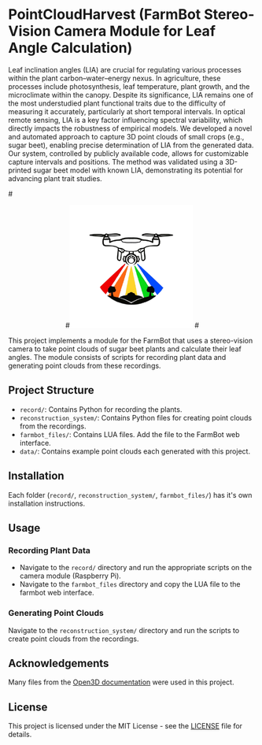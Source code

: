 # PointCloudHarvest (FarmBot Stereo-Vision Camera Module for Leaf Angle Calculation)

Leaf inclination angles (LIA) are crucial for regulating various processes within the plant carbon–water–energy nexus. In agriculture, these processes include photosynthesis, leaf temperature, plant growth, and the microclimate within the canopy. Despite its significance, LIA remains one of the most understudied plant functional traits due to the difficulty of measuring it accurately, particularly at short temporal intervals. In optical remote sensing, LIA is a key factor influencing spectral variability, which directly impacts the robustness of empirical models. We developed a novel and automated approach to capture 3D point clouds of small crops (e.g., sugar beet), enabling precise determination of LIA from the generated data. Our system, controlled by publicly available code, allows for customizable capture intervals and positions. The method was validated using a 3D-printed sugar beet model with known LIA, demonstrating its potential for advancing plant trait studies.

#<p align="center">
#<a><img src="https://raw.githubusercontent.com/reflectdetect/reflectdetect/main/images/reflectdetect_logo.png" alt="reflectdetect" width="250" height="250" title="reflectdetect" style="border-radius: #50%;"></a>
#</p>

This project implements a module for the FarmBot that uses a stereo-vision camera to take point clouds of sugar beet plants and calculate their leaf angles. The module consists of scripts for recording plant data and generating point clouds from these recordings.

## Project Structure

- `record/`: Contains Python for recording the plants.
- `reconstruction_system/`: Contains Python files for creating point clouds from the recordings.
- `farmbot_files/`: Contains LUA files. Add the file to the FarmBot web interface.
- `data/`: Contains example point clouds each generated with this project.

## Installation

Each folder (`record/`, `reconstruction_system/`, `farmbot_files/`) has it's own installation instructions.

## Usage

### Recording Plant Data

- Navigate to the `record/` directory and run the appropriate scripts on the camera module (Raspberry Pi).
- Navigate to the `farmbot_files` directory and copy the LUA file to the farmbot web interface.

### Generating Point Clouds

Navigate to the `reconstruction_system/` directory and run the scripts to create point clouds from the recordings.

## Acknowledgements

Many files from the [Open3D documentation](http://www.open3d.org/docs/release/) were used in this project.

## License

This project is licensed under the MIT License - see the [LICENSE](LICENSE) file for details.
